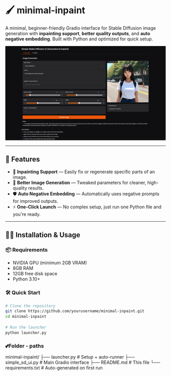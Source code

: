 # 🖌️ minimal-inpaint

A minimal, beginner-friendly Gradio interface for Stable Diffusion image generation with **inpainting support**, **better quality outputs**, and **auto negative embedding**. Built with Python and optimized for quick setup.

![Example Output](https://github.com/chsagar141/minimal-inpaint/blob/main/img.png)

---

## 🚀 Features

- 🎨 **Inpainting Support** — Easily fix or regenerate specific parts of an image.
- 🧠 **Better Image Generation** — Tweaked parameters for cleaner, high-quality results.
- 🛡️ **Auto Negative Embedding** — Automatically uses negative prompts for improved outputs.
- ⚡ **One-Click Launch** — No complex setup, just run one Python file and you're ready.

---

## 🧑‍💻 Installation & Usage

### 📦 Requirements
- NVIDIA GPU (minimum 2GB VRAM)
- 8GB RAM
- 12GB free disk space
- Python 3.10+

### 🛠️ Quick Start

```bash
# Clone the repository
git clone https://github.com/yourusername/minimal-inpaint.git
cd minimal-inpaint

# Run the launcher
python launcher.py
```
### 💕Folder - paths
minimal-inpaint/
├── launcher.py           # Setup + auto-runner
├── simple_sd_ui.py       # Main Gradio interface
├── README.md             # This file
└── requirements.txt      # Auto-generated on first run

